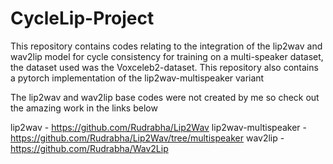 # CycleLip-Project
This repository contains codes relating to the integration of the lip2wav and wav2lip model for cycle consistency for training on a multi-speaker dataset, the dataset used was the Voxceleb2-dataset. This repository also contains a pytorch implementation of the lip2wav-multispeaker variant

The lip2wav and wav2lip base codes were not created by me so check out the amazing work in the links below

lip2wav - https://github.com/Rudrabha/Lip2Wav
lip2wav-multispeaker - https://github.com/Rudrabha/Lip2Wav/tree/multispeaker
wav2lip - https://github.com/Rudrabha/Wav2Lip
